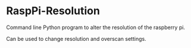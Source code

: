 RaspPi-Resolution
=================

Command line Python program to alter the resolution of the raspberry pi.

Can be used to change resolution and overscan settings.

